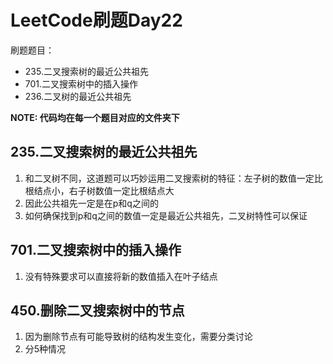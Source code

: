# LeetCode刷题Day22

刷题题目：
- 235.二叉搜索树的最近公共祖先
- 701.二叉搜索树中的插入操作
- 236.二叉树的最近公共祖先


**NOTE: 代码均在每一个题目对应的文件夹下**

## 235.二叉搜索树的最近公共祖先
1. 和二叉树不同，这道题可以巧妙运用二叉搜索树的特征：左子树的数值一定比根结点小，右子树数值一定比根结点大
2. 因此公共祖先一定是在p和q之间的
3. 如何确保找到p和q之间的数值一定是最近公共祖先，二叉树特性可以保证

## 701.二叉搜索树中的插入操作
1. 没有特殊要求可以直接将新的数值插入在叶子结点

## 450.删除二叉搜索树中的节点
1. 因为删除节点有可能导致树的结构发生变化，需要分类讨论
2. 分5种情况
